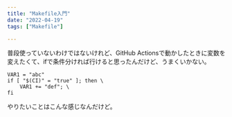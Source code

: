 ```yaml
---
title: "Makefile入門"
date: "2022-04-19"
tags: ["Makefile"]

---
```


普段使っていないわけではないけれど、GitHub Actionsで動かしたときに変数を変えたくて、ifで条件分ければ行けると思ったんだけど、うまくいかない。

```
VAR1 = "abc"
if [ "$(CI)" = "true" ]; then \
    VAR1 += "def"; \
fi
```

やりたいことはこんな感じなんだけど。
